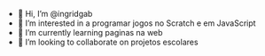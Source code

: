 - 👋 Hi, I’m @ingridgab
- 👀 I’m interested in a programar jogos no Scratch e em JavaScript
- 🌱 I’m currently learning paginas na web
- 💞️ I’m looking to collaborate on projetos escolares
<!---
ingridgab/ingridgab is a ✨ special ✨ repository because its `README.md` (this file) appears on your GitHub profile.
You can click the Preview link to take a look at your changes.
--->
